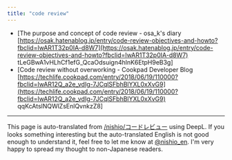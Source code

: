 ```yaml
---
title: "code review"
---
```


- [The purpose and concept of code review - osa_k's diary [https://osak.hatenablog.jp/entry/code-review-objectives-and-howto?fbclid=IwAR1T32p0IA-d8W7](https://osak.hatenablog.jp/entry/code-review-objectives-and-howto?fbclid=IwAR1T32p0IA-d8W7) tLeGBwA1vHLhCf1efG_QcaOdsuign4hlnK6EtpH9eB3g]
- [Code review without overworking - Cookpad Developer Blog [https://techlife.cookpad.com/entry/2018/06/19/110000?fbclid=IwAR12Q_a2e_vdIg-7JCqlSFbhBlYXL0xXvG9](https://techlife.cookpad.com/entry/2018/06/19/110000?fbclid=IwAR12Q_a2e_vdIg-7JCqlSFbhBlYXL0xXvG9) qqKcAtslNQWlZsEnlQvnkzZ8]

---
This page is auto-translated from [/nishio/コードレビュー](https://scrapbox.io/nishio/コードレビュー) using DeepL. If you looks something interesting but the auto-translated English is not good enough to understand it, feel free to let me know at [@nishio_en](https://twitter.com/nishio_en). I'm very happy to spread my thought to non-Japanese readers.